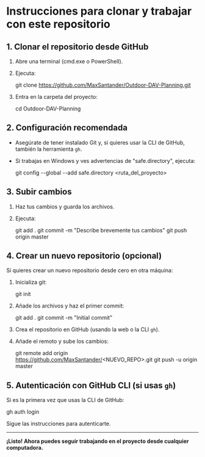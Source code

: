 # Instrucciones para clonar y trabajar con este repositorio

## 1. Clonar el repositorio desde GitHub

1. Abre una terminal (cmd.exe o PowerShell).
2. Ejecuta:

   git clone https://github.com/MaxSantander/Outdoor-DAV-Planning.git

3. Entra en la carpeta del proyecto:

   cd Outdoor-DAV-Planning

## 2. Configuración recomendada

- Asegúrate de tener instalado Git y, si quieres usar la CLI de GitHub, también la herramienta `gh`.
- Si trabajas en Windows y ves advertencias de "safe.directory", ejecuta:

   git config --global --add safe.directory <ruta_del_proyecto>

## 3. Subir cambios

1. Haz tus cambios y guarda los archivos.
2. Ejecuta:

   git add .
   git commit -m "Describe brevemente tus cambios"
   git push origin master

## 4. Crear un nuevo repositorio (opcional)

Si quieres crear un nuevo repositorio desde cero en otra máquina:

1. Inicializa git:

   git init

2. Añade los archivos y haz el primer commit:

   git add .
   git commit -m "Initial commit"

3. Crea el repositorio en GitHub (usando la web o la CLI `gh`).
4. Añade el remoto y sube los cambios:

   git remote add origin https://github.com/MaxSantander/<NUEVO_REPO>.git
   git push -u origin master

## 5. Autenticación con GitHub CLI (si usas `gh`)

Si es la primera vez que usas la CLI de GitHub:

   gh auth login

Sigue las instrucciones para autenticarte.

---

**¡Listo! Ahora puedes seguir trabajando en el proyecto desde cualquier computadora.**
